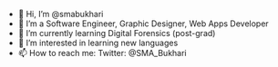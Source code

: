 - 👋 Hi, I’m @smabukhari
- 👀 I’m a Software Engineer, Graphic Designer, Web Apps Developer
- 🌱 I’m currently learning Digital Forensics (post-grad)
- 💞️ I’m interested in learning new languages
- 📫 How to reach me: Twitter: @SMA_Bukhari

<!---
smabukhari/smabukhari is a ✨ special ✨ repository because its `README.md` (this file) appears on your GitHub profile.
You can click the Preview link to take a look at your changes.
--->
